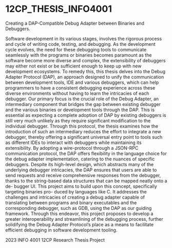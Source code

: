 # 12CP_THESIS_INFO4001


Creating a DAP-Compatible Debug Adapter between Binaries and Debuggers. 

Software development in its various stages, involves the rigorous process and cycle
of writing code, testing, and debugging. As the development cycle evolves, the
need for these debugging tools to communicate seamlessly with the programs or
binaries becomes paramount as the software become more diverse and complex, the
extensibility of debuggers may either not exist or be sufficient enough to keep up
with new development ecosystems. To remedy this, this thesis delves into the Debug
Adapter Protocol (DAP), an approach designed to unify the communication between
development tools, IDE and various debuggers, which can help programmers to have
a consistent debugging experience across these diverse environments without having
to learn the intricacies of each debugger.
Our primary focus is the crucial role of the Debug Adapter, an intermediary
component that bridges the gap between existing debugger and the various binaries
or development tools through the DAP. This is essential as expecting a complete
adoption of DAP by existing debuggers is still very much unlikely as they require
significant modification to the individual debugger. Through this protocol, the
thesis examines how the introduction of such an intermediary reduces the effort to
integrate a new debugger, thereby offering a significant universal entry point to tools
such as different IDEs to interact with debuggers while maintaining its extensibility.
By adopting a wire-protocol through a JSON-RPC communication protocol, the
DAP offers flexibility in the language choice for the debug adapter implementation,
catering to the nuances of specific debuggers. Despite its high-level design, which
abstracts many of the underlying debugger intricacies, the DAP ensures that users
are able to send requests and receive comprehensive responses from the debugger,
thanks to the string-based data structures that can be mapped neatly onto a de-
bugger UI.
This project aims to build upon this concept, specifically targeting binaries pro-
duced by languages like C. It addresses the challenges and intricacies of creating a
debug adapter capable of translating between programs and binary executables and
the corresponding debugger, such as GDB, using the DAP as our guiding framework.
Through this endeavor, this project proposes to develop a greater interoperability
and streamlining of the debugging process, further solidifying the Debug Adapter
Protocol’s place as a means to facilitate efficient debugging in software development
tooling.

2023 INFO 4001 12CP Research Thesis Project
